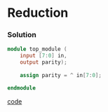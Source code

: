 # Reduction
### Solution
```Verilog
module top_module (
    input [7:0] in,
    output parity); 
    
    assign parity = ^ in[7:0];

endmodule
```
[code](./38.v)